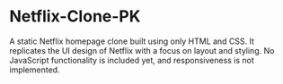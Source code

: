 # Netflix-Clone-PK
A static Netflix homepage clone built using only HTML and CSS. It replicates the UI design of Netflix with a focus on layout and styling. No JavaScript functionality is included yet, and responsiveness is not implemented.
